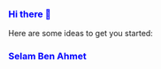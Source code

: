 ### Hi there 👋
Here are some ideas to get you started:

<h3>Selam Ben <strong>Ahmet</strong><h3>
<style>
h3{
color:blue;  
}
</style>
